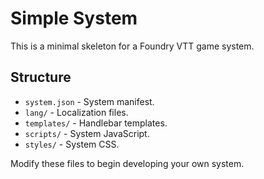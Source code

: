 # Simple System

This is a minimal skeleton for a Foundry VTT game system.

## Structure

- `system.json` - System manifest.
- `lang/` - Localization files.
- `templates/` - Handlebar templates.
- `scripts/` - System JavaScript.
- `styles/` - System CSS.

Modify these files to begin developing your own system.
